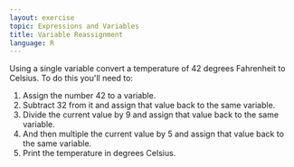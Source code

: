 ```yaml
---
layout: exercise
topic: Expressions and Variables
title: Variable Reassignment
language: R
---
```


Using a single variable convert a temperature of 42 degrees Fahrenheit
to Celsius. To do this you'll need to:

1.  Assign the number 42 to a variable.
2.  Subtract 32 from it and assign that value back to the same variable.
3.  Divide the current value by 9 and assign that value back to the same
    variable.
4.  And then multiple the current value by 5 and assign that value back
    to the same variable.
5.  Print the temperature in degrees Celsius.
